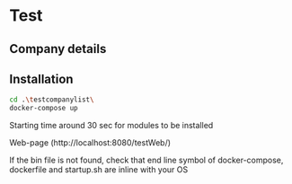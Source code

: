 # Test
## Company details

## Installation

```sh
cd .\testcompanylist\
docker-compose up
```
Starting time around 30 sec for modules to be installed

Web-page (http://localhost:8080/testWeb/)

If the bin file is not found, check that end line symbol of docker-compose, dockerfile and startup.sh are inline with your OS
